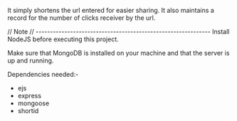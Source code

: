 It simply shortens the url entered for easier sharing.
It also maintains a record for the number of clicks receiver by the url.

// Note // -------------------------------------------------------------
Install NodeJS before executing this project.

Make sure that MongoDB is installed on your machine and that the server is up and running.

Dependencies needed:-
- ejs
- express
- mongoose
- shortid
